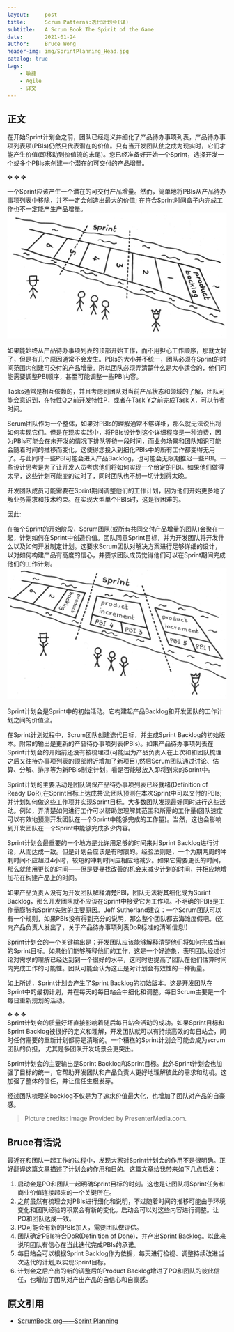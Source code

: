 ```yaml
---
layout:     post
title:      Scrum Patterns:迭代计划会(译)
subtitle:   A Scrum Book The Spirit of the Game
date:       2021-01-24
author:     Bruce Wong
header-img: img/SprintPlanning_Head.jpg  
catalog: true
tags:
    - 敏捷
    - Agile
    - 译文
---
```

## 正文  

在开始Sprint计划会之前，团队已经定义并细化了产品待办事项列表，产品待办事项列表项(PBIs)仍然只代表潜在的价值。只有当开发团队使之成为现实时，它们才能产生价值(即移动到价值流的末尾)。您已经准备好开始一个Sprint，选择开发一个或多个PBIs来创建一个潜在的可交付的产品增量。

✥       ✥       ✥ 

一个Sprint应该产生一个潜在的可交付产品增量。然而，简单地将PBIs从产品待办事项列表中移除，并不一定会创造出最大的价值; 在符合Sprint时间盒子内完成工作也不一定能产生产品增量。  
![sprintplanning_pre](/img/scrum/SprintPlanning_Pre.jpg)

如果能始终从产品待办事项列表的顶部开始工作，而不用担心工作顺序，那就太好了，但是有几个原因通常不会发生。PBIs的大小并不统一，团队必须在Sprint的时间范围内创建可交付的产品增量。所以团队必须弄清楚什么是大小适合的，他们可能需要调整PBI顺序，甚至可能调整一些PBI内容。

Tasks通常是相互依赖的，并且考虑到团队对当前产品状态和领域的了解，团队可能会意识到，在特性Q之前开发特性P，或者在Task Y之前完成Task X，可以节省时间。

Scrum团队作为一个整体，如果对PBIs的理解通常不够详细，那么就无法说出将如何实现它们。但是在现实实践中，将PBIs设计到这个详细程度是一种浪费，因为PBIs可能会在未开发的情况下排队等待一段时间，而业务场景和团队知识可能会随着时间的推移而变化，这使得您投入到细化PBIs中的所有工作都变得无用了。与此同时一些PBI可能会进入产品Backlog，也可能会无限期推迟一些PBI。一些设计思考是为了让开发人员考虑他们将如何实现一个给定的PBI。如果他们做得太早，这些计划可能变的过时了，同时团队也不想一切计划得太晚。

开发团队成员可能需要在Sprint期间调整他们的工作计划，因为他们开始更多地了解业务需求和技术约束。在实现大型单个PBIs时，这是很困难的。  

因此:

在每个Sprint的开始阶段，Scrum团队(或所有共同交付产品增量的团队)会聚在一起，计划如何在Sprint中创造价值。团队同意Sprint目标，并为开发团队将开发什么以及如何开发制定计划。这要求Scrum团队对解决方案进行足够详细的设计，以对如何构建产品有高度的信心，并要求团队成员觉得他们可以在Sprint期间完成他们的工作计划。  
![SprintPlanning_Post](/img/scrum/SprintPlanning_Post.jpg)

Sprint计划会是Sprint中的初始活动。它构建起产品Backlog和开发团队的工作计划之间的价值流。  

在Sprint计划过程中，Scrum团队创建迭代目标，并生成Sprint Backlog的初始版本。附带的输出是更新的产品待办事项列表(PBIs)。如果产品待办事项列表在Sprint计划会的开始前还没有被梳理过(可能因为产品负责人在上次和和团队梳理之后又往待办事项列表的顶部附近增加了新项目),然后Scrum团队通过讨论、估算、分解、排序等为新PBIs制定计划，看是否能够放入即将到来的Sprint中。  

Sprint计划的主要活动是团队确保产品待办事项列表已经就绪(Definition of Ready DoR);在Sprint目标上达成共识;团队预测在本次Sprint中可以交付的PBIs;并计划如何做这些工作项并实现Sprint目标。大多数团队发现最好同时进行这些活动。例如，弄清楚如何进行工作可以帮助您理解其范围和所需的工作量(团队速度可以有效地预测开发团队在一个Sprint中能够完成的工作量)。当然，这也会影响到开发团队在一个Sprint中能够完成多少内容。  

Sprint计划会最重要的一个地方是允许用足够的时间来对Sprint Backlog进行讨论，从而达成一致。但是计划会应该是有时限的。经验法则是，一个为期两周的冲刺时间不应超过4小时，较短的冲刺时间应相应地减少。如果它需要更长的时间，那么就使用更长的时间——但是要寻找改善的机会来减少计划的时间，并相应地增加花在构建产品上的时间。  

如果产品负责人没有为开发团队解释清楚PBI，团队无法将其细化成为Sprint Backlog，那么开发团队就不应该在Sprint中接受它为工作项。不明确的PBIs是工作量膨胀和Sprint失败的主要原因。Jeff Sutherland建议：一个Scrum团队可以有一个规则，如果PBIs没有得到充分的说明，那么整个团队都去海滩度假吧。(这向产品负责人发出了，关于产品待办事项列表DoR标准的清晰信息!)  

Sprint计划会的一个关键输出是：开发团队应该能够解释清楚他们将如何完成当前的Sprint目标。如果他们能够解释他们的工作，这是一个好迹象，表明团队经过讨论对需求的理解已经达到到一个很好的水平，这同时也提高了团队在他们估算时间内完成工作的可能性。团队可能会认为这正是对计划会有效性的一种衡量。  

如上所述，Sprint计划会产生了Sprint Backlog的初始版本。这是开发团队在Sprint中的最初计划，并在每天的每日站会中细化和调整。每日Scrum主要是一个每日重新规划的活动。

✥       ✥       ✥   
Sprint计划会的质量好坏直接影响着随后每日站会活动的成功。如果Sprint目标和Sprint Backlog被很好的定义和理解，开发团队就可以有持续高效的每日站会，同时任何需要的重新计划都将是清晰的。一个糟糕的Sprint计划会可能会成为scrum团队的负担， 尤其是多团队开发场景会更突出。   

Sprint计划会的主要输出是Sprint Backlog和Sprint目标。此外Sprint计划会也加强了目标的统一，它帮助开发团队和产品负责人更好地理解彼此的需求和动机。这加强了整体的信任，并让信任生根发芽。  

经过团队梳理的backlog不仅是为了追求价值最大化，也增加了团队对产品的自豪感。  

> Picture credits: Image Provided by PresenterMedia.com.

##  Bruce有话说  
最近在和团队一起工作的过程中，发现大家对Sprint计划会的作用不是很明确。正好翻译这篇文章描述了计划会的作用和目的。这篇文章给我带来如下几点启发： 
1. 启动会是PO和团队一起明确Sprint目标的时刻。这也是让团队将Sprint任务和商业价值连接起来的一个关键所在。   
2. 之前虽然有梳理会对PBIs进行细化和说明，不过随着时间的推移可能由于环境变化和团队经验的积累会有新的变化。启动会可以对这些内容进行调整。让PO和团队达成一致。  
3. PO可能会有新的PBIs加入，需要团队做评估。  
4. 团队确定PBIs符合DoR(Definition of Done)，并产出Sprint Backlog。以此来说明团队有信心在当此迭代完成PBIs的承诺。  
5. 每日站会可以根据Sprint Backlog作为依据，每天进行检视、调整持续改进当次迭代的计划,以实现Sprint目标。  
6. 计划会之后产出的新的调整后的Product Backlog增进了PO和团队的彼此信任，也增加了团队对产出产品的自信心和自豪感。  

## 原文引用
- [ScrumBook.org——Sprint Planning](http://scrumbook.org.datasenter.no/value-stream/sprint-planning.html)
